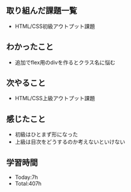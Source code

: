 ## 取り組んだ課題一覧
- HTML/CSS初級アウトプット課題
## わかったこと
- 追加でflex用のdivを作るとクラス名に悩む
## 次やること
- HTML/CSS上級アウトプット課題
## 感じたこと
- 初級はひとまず形になった
- 上級は目次をどうするのか考えないといけない
## 学習時間
- Today:7h
- Total:407h
